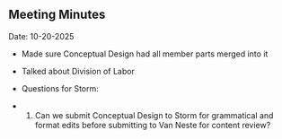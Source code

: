## Meeting Minutes
Date: 10-20-2025

* Made sure Conceptual Design had all member parts merged into it
* Talked about Division of Labor

* Questions for Storm:
* 1. Can we submit Conceptual Design to Storm for grammatical and format edits before submitting to Van Neste for content review?
